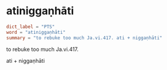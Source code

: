 # atiniggaṇhāti

``` toml
dict_label = "PTS"
word = "atiniggaṇhāti"
summary = "to rebuke too much Ja.vi.417. ati + niggaṇhāti"
```

to rebuke too much Ja.vi.417.

ati \+ niggaṇhāti

